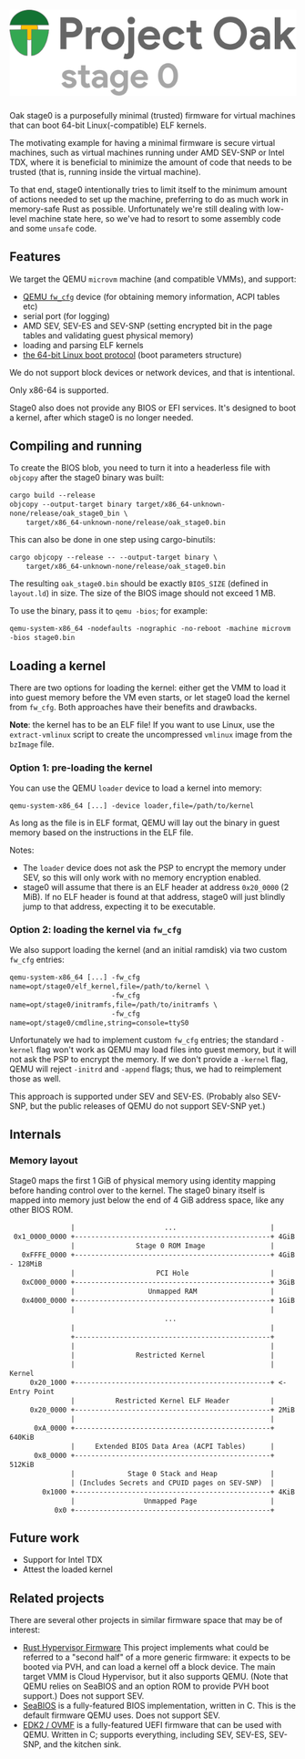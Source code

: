 <!-- Oak Logo Start -->
<!-- An HTML element is intentionally used since GitHub recommends this approach to handle different images in dark/light modes. Ref: https://docs.github.com/en/get-started/writing-on-github/getting-started-with-writing-and-formatting-on-github/basic-writing-and-formatting-syntax#specifying-the-theme-an-image-is-shown-to -->
<!-- markdownlint-disable-next-line MD033 -->
<h1><picture><source media="(prefers-color-scheme: dark)" srcset="/docs/oak-logo/svgs/oak-stage-0-negative-colour.svg?sanitize=true"><source media="(prefers-color-scheme: light)" srcset="/docs/oak-logo/svgs/oak-stage-0.svg?sanitize=true"><img alt="Project Oak Logo" src="/docs/oak-logo/svgs/oak-stage-0.svg?sanitize=true"></picture></h1>
<!-- Oak Logo End -->

Oak stage0 is a purposefully minimal (trusted) firmware for virtual machines
that can boot 64-bit Linux(-compatible) ELF kernels.

The motivating example for having a minimal firmware is secure virtual machines,
such as virtual machines running under AMD SEV-SNP or Intel TDX, where it is
beneficial to minimize the amount of code that needs to be trusted (that is,
running inside the virtual machine).

To that end, stage0 intentionally tries to limit itself to the minimum amount of
actions needed to set up the machine, preferring to do as much work in
memory-safe Rust as possible. Unfortunately we're still dealing with low-level
machine state here, so we've had to resort to some assembly code and some
`unsafe` code.

## Features

We target the QEMU `microvm` machine (and compatible VMMs), and support:

- [QEMU `fw_cfg`](https://www.qemu.org/docs/master/specs/fw_cfg.html) device
  (for obtaining memory information, ACPI tables etc)
- serial port (for logging)
- AMD SEV, SEV-ES and SEV-SNP (setting encrypted bit in the page tables and
  validating guest physical memory)
- loading and parsing ELF kernels
- [the 64-bit Linux boot protocol](https://www.kernel.org/doc/html/v5.6/x86/boot.html#id1)
  (boot parameters structure)

We do not support block devices or network devices, and that is intentional.

Only x86-64 is supported.

Stage0 also does not provide any BIOS or EFI services. It's designed to boot a
kernel, after which stage0 is no longer needed.

## Compiling and running

To create the BIOS blob, you need to turn it into a headerless file with
`objcopy` after the stage0 binary was built:

```shell
cargo build --release
objcopy --output-target binary target/x86_64-unknown-none/release/oak_stage0_bin \
    target/x86_64-unknown-none/release/oak_stage0.bin
```

This can also be done in one step using cargo-binutils:

```shell
cargo objcopy --release -- --output-target binary \
    target/x86_64-unknown-none/release/oak_stage0.bin
```

The resulting `oak_stage0.bin` should be exactly `BIOS_SIZE` (defined in
`layout.ld`) in size. The size of the BIOS image should not exceed 1 MB.

To use the binary, pass it to `qemu -bios`; for example:

```shell
qemu-system-x86_64 -nodefaults -nographic -no-reboot -machine microvm -bios stage0.bin
```

## Loading a kernel

There are two options for loading the kernel: either get the VMM to load it into
guest memory before the VM even starts, or let stage0 load the kernel from
`fw_cfg`. Both approaches have their benefits and drawbacks.

**Note**: the kernel has to be an ELF file! If you want to use Linux, use the
`extract-vmlinux` script to create the uncompressed `vmlinux` image from the
`bzImage` file.

### Option 1: pre-loading the kernel

You can use the QEMU `loader` device to load a kernel into memory:

```shell
qemu-system-x86_64 [...] -device loader,file=/path/to/kernel
```

As long as the file is in ELF format, QEMU will lay out the binary in guest
memory based on the instructions in the ELF file.

Notes:

- The `loader` device does not ask the PSP to encrypt the memory under SEV, so
  this will only work with no memory encryption enabled.
- stage0 will assume that there is an ELF header at address `0x20_0000` (2 MiB).
  If no ELF header is found at that address, stage0 will just blindly jump to
  that address, expecting it to be executable.

### Option 2: loading the kernel via `fw_cfg`

We also support loading the kernel (and an initial ramdisk) via two custom
`fw_cfg` entries:

```shell
qemu-system-x86_64 [...] -fw_cfg name=opt/stage0/elf_kernel,file=/path/to/kernel \
                         -fw_cfg name=opt/stage0/initramfs,file=/path/to/initramfs \
                         -fw_cfg name=opt/stage0/cmdline,string=console=ttyS0
```

Unfortunately we had to implement custom `fw_cfg` entries; the standard
`-kernel` flag won't work as QEMU may load files into guest memory, but it will
not ask the PSP to encrypt the memory. If we don't provide a `-kernel` flag,
QEMU will reject `-initrd` and `-append` flags; thus, we had to reimplement
those as well.

This approach is supported under SEV and SEV-ES. (Probably also SEV-SNP, but the
public releases of QEMU do not support SEV-SNP yet.)

## Internals

### Memory layout

Stage0 maps the first 1 GiB of physical memory using identity mapping before
handing control over to the kernel. The stage0 binary itself is mapped into
memory just below the end of 4 GiB address space, like any other BIOS ROM.

```text
               |                      ...                       |
 0x1_0000_0000 +------------------------------------------------+ 4GiB
               |               Stage 0 ROM Image                |
   0xFFFE_0000 +------------------------------------------------+ 4GiB - 128MiB
               |                    PCI Hole                    |
   0xC000_0000 +------------------------------------------------+ 3GiB
               |                  Unmapped RAM                  |
   0x4000_0000 +------------------------------------------------+ 1GiB
               |                                                |
                                      ...
               |                                                |
               +------------------------------------------------+
               |                                                |
               |               Restricted Kernel                |
               |                                                |    Kernel
     0x20_1000 +------------------------------------------------+ <- Entry Point
               |          Restricted Kernel ELF Header          |
     0x20_0000 +------------------------------------------------+ 2MiB
               |                                                |
      0xA_0000 +------------------------------------------------+ 640KiB
               |     Extended BIOS Data Area (ACPI Tables)      |
      0x8_0000 +------------------------------------------------+ 512KiB
               |             Stage 0 Stack and Heap             |
               | (Includes Secrets and CPUID pages on SEV-SNP)  |
        0x1000 +------------------------------------------------+ 4KiB
               |                 Unmapped Page                  |
           0x0 +------------------------------------------------+
```

## Future work

- Support for Intel TDX
- Attest the loaded kernel

## Related projects

There are several other projects in similar firmware space that may be of
interest:

- [Rust Hypervisor Firmware](https://github.com/cloud-hypervisor/rust-hypervisor-firmware)
  This project implements what could be referred to a "second half" of a more
  generic firmware: it expects to be booted via PVH, and can load a kernel off a
  block device. The main target VMM is Cloud Hypervisor, but it also supports
  QEMU. (Note that QEMU relies on SeaBIOS and an option ROM to provide PVH boot
  support.) Does not support SEV.
- [SeaBIOS](https://github.com/qemu/seabios) is a fully-featured BIOS
  implementation, written in C. This is the default firmware QEMU uses. Does not
  support SEV.
- [EDK2 / OVMF](https://github.com/tianocore/edk2) is a fully-featured UEFI
  firmware that can be used with QEMU. Written in C; supports everything,
  including SEV, SEV-ES, SEV-SNP, and the kitchen sink.
